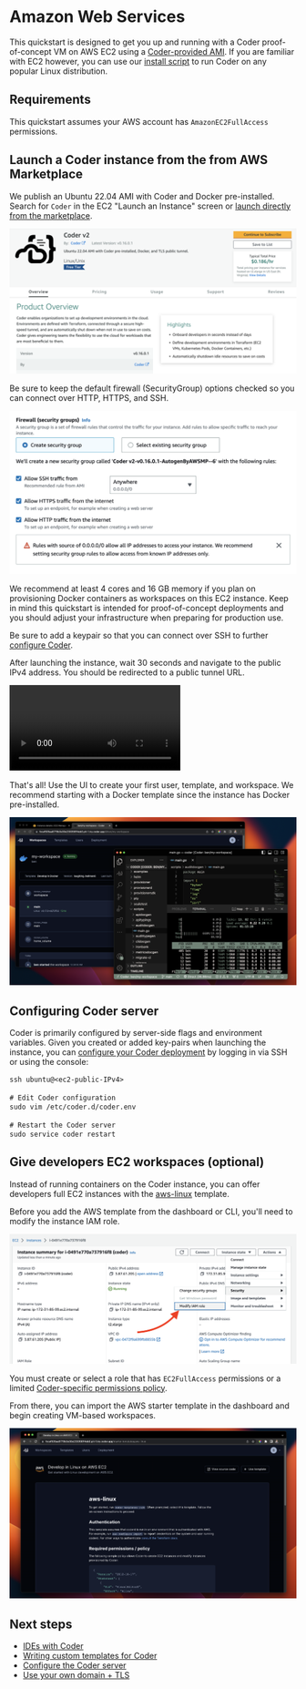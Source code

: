 # Amazon Web Services

This quickstart is designed to get you up and running with a Coder proof-of-concept VM on AWS EC2 using a [Coder-provided AMI](https://github.com/coder/packages). If you are familiar with EC2 however, you can use our [install script](../install/install.sh.md) to run Coder on any popular Linux distribution.

## Requirements

This quickstart assumes your AWS account has `AmazonEC2FullAccess` permissions.

## Launch a Coder instance from the from AWS Marketplace

We publish an Ubuntu 22.04 AMI with Coder and Docker pre-installed. Search for `Coder` in the EC2 "Launch an Instance" screen or [launch directly from the marketplace](https://aws.amazon.com/marketplace/pp/prodview-5gxjyur2vc7rg).

![Coder on AWS Marketplace](../images/quickstart/aws/marketplace.png)

Be sure to keep the default firewall (SecurityGroup) options checked so you can connect over HTTP, HTTPS, and SSH.

![AWS Security Groups](../images/quickstart/aws/security-groups.png)

We recommend at least 4 cores and 16 GB memory if you plan on provisioning Docker containers as workspaces on this EC2 instance. Keep in mind this quickstart is intended for proof-of-concept deployments and you should adjust your infrastructure when preparing for production use.

Be sure to add a keypair so that you can connect over SSH to further [configure Coder](../admin/configure.md).

After launching the instance, wait 30 seconds and navigate to the public IPv4 address. You should be redirected to a public tunnel URL.

<video playsinline loop>
  <source src="https://github.com/coder/coder/blob/main/docs/images/quickstart/aws/launch.mp4?raw=true" type="video/mp4">
Your browser does not support the video tag.
</video>

That's all! Use the UI to create your first user, template, and workspace. We recommend starting with a Docker template since the instance has Docker pre-installed.

![Coder Workspace and IDE in AWS EC2](../images/quickstart/aws/workspace.png)

## Configuring Coder server

Coder is primarily configured by server-side flags and environment variables. Given you created or added key-pairs when launching the instance, you can [configure your Coder deployment](../admin/configure.md) by logging in via SSH or using the console:

```console
ssh ubuntu@<ec2-public-IPv4>

# Edit Coder configuration
sudo vim /etc/coder.d/coder.env

# Restart the Coder server
sudo service coder restart
```

## Give developers EC2 workspaces (optional)

Instead of running containers on the Coder instance, you can offer developers full EC2 instances with the [aws-linux](https://github.com/coder/coder/tree/main/examples/templates/aws-linux) template.

Before you add the AWS template from the dashboard or CLI, you'll need to modify the instance IAM role.

![Modify IAM role](../images/quickstart/aws/modify-iam.png)

You must create or select a role that has `EC2FullAccess` permissions or a limited [Coder-specific permissions policy](https://github.com/coder/coder/tree/main/examples/templates/aws-linux#required-permissions--policy).

From there, you can import the AWS starter template in the dashboard and begin creating VM-based workspaces.

![Modify IAM role](../images/quickstart/aws/aws-linux.png)

## Next steps

- [IDEs with Coder](../ides.md)
- [Writing custom templates for Coder](../templates.md)
- [Configure the Coder server](../admin/configure.md)
- [Use your own domain + TLS](../admin/configure.md#tls--reverse-proxy)
